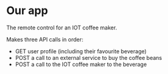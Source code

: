 # Our app

The remote control for an IOT coffee maker.

Makes three API calls in order:

- GET user profile (including their favourite beverage)
- POST a call to an external service to buy the coffee beans
- POST a call to the IOT coffee maker to the beverage
